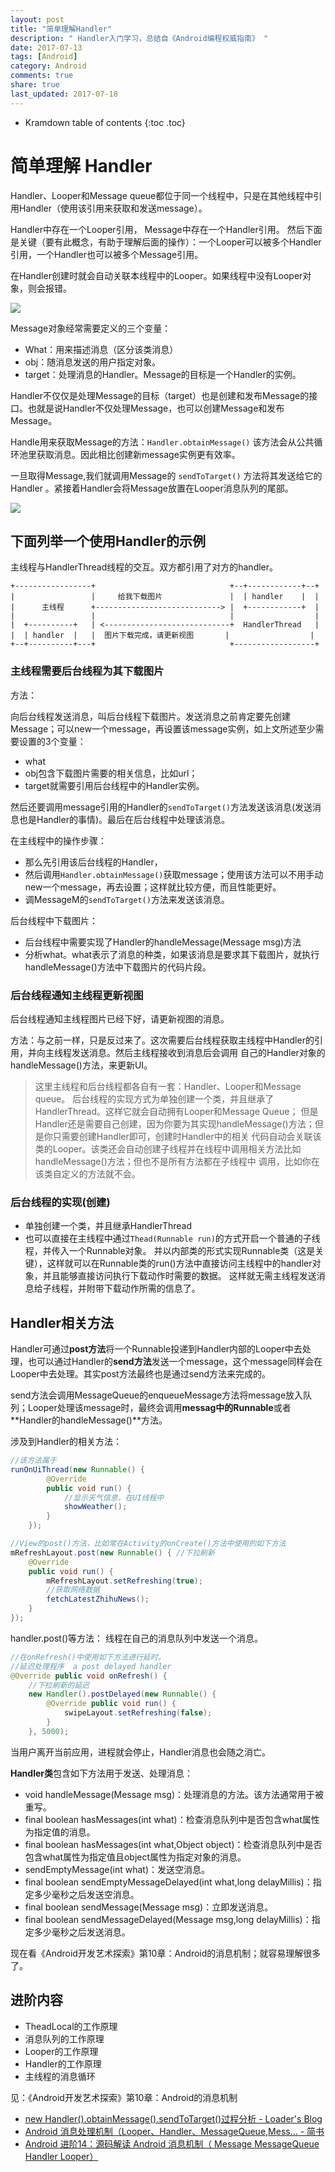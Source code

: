 ```yaml
---
layout: post
title: "简单理解Handler"
description: " Handler入门学习，总结自《Android编程权威指南》 "
date: 2017-07-13
tags: [Android]
category: Android
comments: true
share: true
last_updated: 2017-07-18
---
```




* Kramdown table of contents
{:toc .toc}



# 简单理解 Handler

Handler、Looper和Message queue都位于同一个线程中，只是在其他线程中引用Handler（使用该引用来获取和发送message）。

Handler中存在一个Looper引用， Message中存在一个Handler引用。
然后下面是关键（要有此概念，有助于理解后面的操作）：一个Looper可以被多个Handler引用，一个Handler也可以被多个Message引用。

在Handler创建时就会自动关联本线程中的Looper。如果线程中没有Looper对象，则会报错。

![](/assets/images/post-images/Message-Handler-Looper.png)


Message对象经常需要定义的三个变量：

- What：用来描述消息（区分该类消息）
- obj：随消息发送的用户指定对象。
- target：处理消息的Handler。Message的目标是一个Handler的实例。


Handler不仅仅是处理Message的目标（target）也是创建和发布Message的接口。也就是说Handler不仅处理Message，也可以创建Message和发布Message。

Handle用来获取Message的方法：`Handler.obtainMessage()` 该方法会从公共循环池里获取消息。因此相比创建新message实例更有效率。

一旦取得Message,我们就调用Message的 `sendToTarget()` 方法将其发送给它的 Handler 。紧接着Handler会将Message放置在Looper消息队列的尾部。



![](/assets/images/post-images/create_and_send_Message.png)


## 下面列举一个使用Handler的示例

主线程与HandlerThread线程的交互。双方都引用了对方的handler。

```
+-----------------+                              +--+------------+--+
|                 |     给我下载图片               |  | handler    |  |
|      主线程      +----------------------------> |  +------------+  |
|                 |                              |                  |
|  +----------+   | <----------------------------+  HandlerThread   |
|  | handler  |   |  图片下载完成，请更新视图       |                  |
+--+----------+---+                              +------------------+
```

### 主线程需要后台线程为其下载图片

方法：

向后台线程发送消息，叫后台线程下载图片。发送消息之前肯定要先创建Message；可以new一个message，再设置该message实例，如上文所述至少需要设置的3个变量：

* what
* obj包含下载图片需要的相关信息，比如url；
* target就需要引用后台线程中的Handler实例。

然后还要调用message引用的Handler的`sendToTarget()`方法发送该消息(发送消息也是Handler的事情)。最后在后台线程中处理该消息。


在主线程中的操作步骤：

- 那么先引用该后台线程的Handler，
- 然后调用`Handler.obtainMessage()`获取message；使用该方法可以不用手动new一个message，再去设置；这样就比较方便，而且性能更好。
- 调MessageM的`sendToTarget()`方法来发送该消息。


后台线程中下载图片：

- 后台线程中需要实现了Handler的handleMessage(Message msg)方法
- 分析what。what表示了消息的种类，如果该消息是要求其下载图片，就执行handleMessage()方法中下载图片的代码片段。



### 后台线程通知主线程更新视图

后台线程通知主线程图片已经下好，请更新视图的消息。

方法：与之前一样，只是反过来了。这次需要后台线程获取主线程中Handler的引用，并向主线程发送消息。然后主线程接收到消息后会调用
自己的Handler对象的handleMessage()方法，来更新UI。


> 这里主线程和后台线程都各自有一套：Handler、Looper和Message queue。
> 后台线程的实现方式为单独创建一个类，并且继承了HandlerThread。这样它就会自动拥有Looper和Message Queue；
> 但是Handler还是需要自己创建，因为你要为其实现handleMessage()方法；但是你只需要创建Handler即可，创建时Handler中的相关
> 代码自动会关联该类的Looper。该类还会自动创建子线程并在线程中调用相关方法比如handleMessage()方法；但也不是所有方法都在子线程中
> 调用，比如你在该类自定义的方法就不会。



### 后台线程的实现(创建)

- 单独创建一个类，并且继承HandlerThread
- 也可以直接在主线程中通过`Thead(Runnable run)`的方式开启一个普通的子线程，并传入一个Runnable对象。
  并以内部类的形式实现Runnable类（这是关键），这样就可以在Runnable类的run()方法中直接访问主线程中的handler对象，并且能够直接访问执行下载动作时需要的数据。
  这样就无需主线程发送消息给子线程，并附带下载动作所需的信息了。



## Handler相关方法

Handler可通过**post方法**将一个Runnable投递到Handler内部的Looper中去处理，也可以通过Handler的**send方法**发送一个message，这个message同样会在Looper中去处理。其实post方法最终也是通过send方法来完成的。

send方法会调用MessageQueue的enqueueMessage方法将message放入队列；Looper处理该message时，最终会调用**messag中的Runnable**或者**Handler的handleMessage()**方法。


涉及到Handler的相关方法：
```java
//该方法属于
runOnUiThread(new Runnable() {
        @Override
        public void run() {
            //显示天气信息，在UI线程中
            showWeather();
        }
    });
```

```java
//View的post()方法，比如常在Activity的onCreate()方法中使用的如下方法
mRefreshLayout.post(new Runnable() { //下拉刷新
    @Override
    public void run() {
        mRefreshLayout.setRefreshing(true);
        //获取网络数据
        fetchLatestZhihuNews();
    }
});
```

handler.post()等方法： 线程在自己的消息队列中发送一个消息。
```java
//在onRefresh()中使用如下方法进行延时。
//延迟处理程序  a post delayed handler
@Override public void onRefresh() {
    //下拉刷新的延迟
    new Handler().postDelayed(new Runnable() {
        @Override public void run() {
            swipeLayout.setRefreshing(false);
        }
    }, 5000);
```


当用户离开当前应用，进程就会停止，Handler消息也会随之消亡。



**Handler类**包含如下方法用于发送、处理消息：

- void handleMessage(Message msg)：处理消息的方法。该方法通常用于被重写。
- final boolean  hasMessages(int what)：检查消息队列中是否包含what属性为指定值的消息。
- final boolean  hasMessages(int what,Object object)：检查消息队列中是否包含what属性为指定值且object属性为指定对象的消息。
- sendEmptyMessage(int what)：发送空消息。
- final boolean sendEmptyMessageDelayed(int what,long delayMillis)：指定多少毫秒之后发送空消息。
- final boolean sendMessage(Message msg)：立即发送消息。
- final boolean sendMessageDelayed(Message msg,long delayMillis)：指定多少毫秒之后发送消息。



现在看《Android开发艺术探索》第10章：Android的消息机制；就容易理解很多了。

## 进阶内容

* TheadLocal的工作原理
* 消息队列的工作原理
* Looper的工作原理
* Handler的工作原理
* 主线程的消息循环


见：《Android开发艺术探索》第10章：Android的消息机制

* [new Handler().obtainMessage().sendToTarget()过程分析 - Loader's Blog](http://blog.csdn.net/qibin0506/article/details/44754151 "new Handler().obtainMessage().sendToTarget()过程分析 - Loader's Blog - CSDN博客")
* [Android 消息处理机制（Looper、Handler、MessageQueue,Mess... - 简书](http://www.jianshu.com/p/02962454adf7 "Android 消息处理机制（Looper、Handler、MessageQueue,Mess... - 简书")
* [Android 进阶14：源码解读 Android 消息机制（ Message MessageQueue Handler Looper）](http://blog.csdn.net/u011240877/article/details/72892321 "Android 进阶14：源码解读 Android 消息机制（ Message MessageQueue Handler Looper） - 张拭心的博客 shixinzhang - CSDN博客")